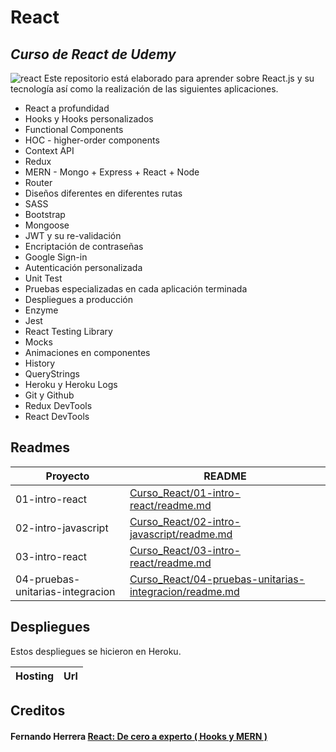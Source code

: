# React
## _Curso de React de Udemy_

![react](https://blog.wildix.com/wp-content/uploads/2020/06/react-logo.jpg)
Este repositorio está elaborado para aprender sobre React.js y su tecnología así como la realización de las siguientes aplicaciones.

- React a profundidad
- Hooks y Hooks personalizados
- Functional Components
- HOC - higher-order components
- Context API
- Redux
- MERN - Mongo + Express + React + Node
- Router
- Diseños diferentes en diferentes rutas
- SASS
- Bootstrap
- Mongoose
- JWT y su re-validación
- Encriptación de contraseñas
- Google Sign-in
- Autenticación personalizada
- Unit Test
- Pruebas especializadas en cada aplicación terminada
- Despliegues a producción
- Enzyme
- Jest
- React Testing Library
- Mocks
- Animaciones en componentes
- History
- QueryStrings
- Heroku y Heroku Logs
- Git y Github
- Redux DevTools
- React DevTools

## Readmes

| Proyecto | README |
| ------ | ------ |
| 01-intro-react | [Curso_React/01-intro-react/readme.md][01] |
| 02-intro-javascript | [Curso_React/02-intro-javascript/readme.md][02] |
| 03-intro-react | [Curso_React/03-intro-react/readme.md][03] |
| 04-pruebas-unitarias-integracion | [Curso_React/04-pruebas-unitarias-integracion/readme.md][04] |

## Despliegues

Estos despliegues se hicieron en Heroku.

| Hosting | Url |
| ------ | ------ |


## Creditos
#### Fernando Herrera [React: De cero a experto ( Hooks y MERN )][credito]


   [01]: <https://github.com/mariogonzcardona/Curso_React/blob/main/01-intro-react/readme.md>
   [02]: <https://github.com/mariogonzcardona/Curso_React/blob/main/02-intro-javascript/readme.md>
   [03]: <https://github.com/mariogonzcardona/Curso_React/blob/main/03-intro-react/readme.md>
   [04]: <https://github.com/mariogonzcardona/Curso_React/blob/main/04-pruebas-unitarias-integracion/readme.md>

   
   [credito]: <https://www.udemy.com/course/react-cero-experto/>
